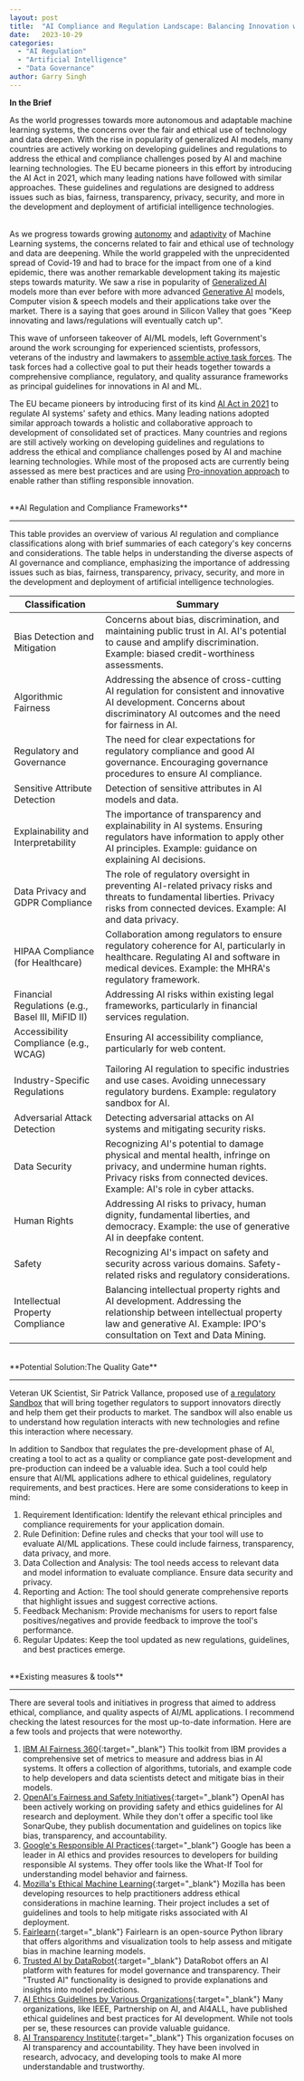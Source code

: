 ```yaml
---
layout: post
title:  "AI Compliance and Regulation Landscape: Balancing Innovation with Ethical Challenges"
date:   2023-10-29
categories: 
  - "AI Regulation"
  - "Artificial Intelligence"
  - "Data Governance"
author: Garry Singh
---
```

<div class="summary">
     <span class="fas fa-robot icon"><b> In the Brief</b></span>
  <p>
    As the world progresses towards more autonomous and adaptable machine learning systems, the concerns over the fair and ethical use of technology and data deepen. With the rise in popularity of generalized AI models, many countries are actively working on developing guidelines and regulations to address the ethical and compliance challenges posed by AI and machine learning technologies. The EU became pioneers in this effort by introducing the AI Act in 2021, which many leading nations have followed with similar approaches. These guidelines and regulations are designed to address issues such as bias, fairness, transparency, privacy, security, and more in the development and deployment of artificial intelligence technologies.
  </p>
</div>
<br>
As we progress towards growing <a href="https://dataconomy.com/2023/03/09/what-is-autonomous-artificial-intelligence/" target="_blank">autonomy</a> and <a href="https://www.gartner.com/en/information-technology/glossary/adaptive-ai" target="_blank">adaptivity</a> of Machine Learning systems, the concerns related to fair and ethical use of technology and data are deepening. While the world grappeled with the unprecidented spread of Covid-19 and had to brace for the impact from one of a kind epidemic, there was another remarkable development taking its majestic steps towards maturity. We saw a rise in popularity of <a href="https://en.wikipedia.org/wiki/Artificial_general_intelligence" target="_blank">Generalized AI</a> models more than ever before with more advanced <a href="https://en.wikipedia.org/wiki/Generative_artificial_intelligence" target="_blank">Generative AI</a> models, Computer vision & speech models and their applications take over the market. There is a saying that goes around in Silicon Valley that goes "Keep innovating and laws/regulations will eventually catch up". 

This wave of unforseen takeover of AI/ML models, left Government's around the work scrounging for experienced scientists, professors, veterans of the industry and lawmakers to <a href="https://www.gov.uk/government/publications/spring-budget-2023/spring-budget-2023-html" target="_blank">assemble active task forces</a>. The task forces had a collective goal to put their heads together towards a comprehensive compliance, regulatory, and quality assurance frameworks as principal guidelines for innovations in AI and ML. 

The EU became pioneers by introducing first of its kind <a href="https://eur-lex.europa.eu/legal-content/EN/TXT/?uri=celex%3A52021PC0206" target="_blank">AI Act in 2021</a> to regulate AI systems' safety and ethics. Many leading nations adopted similar approach towards a holistic and collaborative approach to development of consolidated set of practices. Many countries and regions are still actively working on developing guidelines and regulations to address the ethical and compliance challenges posed by AI and machine learning technologies. While most of the proposed acts are currently being assessed as mere best practices and are using <a href="https://www.gov.uk/government/publications/ai-regulation-a-pro-innovation-approach" target="_blank">Pro-innovation approach</a> to enable rather than stifling responsible innovation.

<br>
**AI Regulation and Compliance Frameworks**
<hr>
This table provides an overview of various AI regulation and compliance classifications along with brief summaries of each category's key concerns and considerations. The table helps in understanding the diverse aspects of AI governance and compliance, emphasizing the importance of addressing issues such as bias, fairness, transparency, privacy, security, and more in the development and deployment of artificial intelligence technologies.

| Classification                     | Summary                                                                                                                                                                                       |
|-----------------------------------|-----------------------------------------------------------------------------------------------------------------------------------------------------------------------------------------------|
| Bias Detection and Mitigation      | Concerns about bias, discrimination, and maintaining public trust in AI. AI's potential to cause and amplify discrimination. Example: biased credit-worthiness assessments.                |
| Algorithmic Fairness               | Addressing the absence of cross-cutting AI regulation for consistent and innovative AI development. Concerns about discriminatory AI outcomes and the need for fairness in AI.            |
| Regulatory and Governance           | The need for clear expectations for regulatory compliance and good AI governance. Encouraging governance procedures to ensure AI compliance.                                          |
| Sensitive Attribute Detection       | Detection of sensitive attributes in AI models and data.                                                                                                                                    |
| Explainability and Interpretability | The importance of transparency and explainability in AI systems. Ensuring regulators have information to apply other AI principles. Example: guidance on explaining AI decisions.     |
| Data Privacy and GDPR Compliance    | The role of regulatory oversight in preventing AI-related privacy risks and threats to fundamental liberties. Privacy risks from connected devices. Example: AI and data privacy.           |
| HIPAA Compliance (for Healthcare)  | Collaboration among regulators to ensure regulatory coherence for AI, particularly in healthcare. Regulating AI and software in medical devices. Example: the MHRA's regulatory framework.  |
| Financial Regulations (e.g., Basel III, MiFID II) | Addressing AI risks within existing legal frameworks, particularly in financial services regulation.                        |
| Accessibility Compliance (e.g., WCAG) | Ensuring AI accessibility compliance, particularly for web content.                                                          |
| Industry-Specific Regulations       | Tailoring AI regulation to specific industries and use cases. Avoiding unnecessary regulatory burdens. Example: regulatory sandbox for AI.                                              |
| Adversarial Attack Detection         | Detecting adversarial attacks on AI systems and mitigating security risks.                                                       |
| Data Security                       | Recognizing AI's potential to damage physical and mental health, infringe on privacy, and undermine human rights. Privacy risks from connected devices. Example: AI's role in cyber attacks. |
| Human Rights                        | Addressing AI risks to privacy, human dignity, fundamental liberties, and democracy. Example: the use of generative AI in deepfake content.                                   |
| Safety                              | Recognizing AI's impact on safety and security across various domains. Safety-related risks and regulatory considerations.  |
| Intellectual Property Compliance    | Balancing intellectual property rights and AI development. Addressing the relationship between intellectual property law and generative AI. Example: IPO's consultation on Text and Data Mining. |

<br>
**Potential Solution:The Quality Gate**
<hr>
Veteran UK Scientist, Sir Patrick Vallance, proposed use of <a href="https://www.gov.uk/government/publications/ai-regulation-a-pro-innovation-approach/white-paper#:~:text=That's%20why%20we%20are%20confirming,get%20their%20products%20to%20market." target="_blank">a regulatory Sandbox</a> that will bring together regulators to support innovators directly and help them get their products to market. The sandbox will also enable us to understand how regulation interacts with new technologies and refine this interaction where necessary.

In addition to Sandbox that regulates the pre-development phase of AI, creating a tool to act as a quality or compliance gate post-development and pre-production can indeed be a valuable idea. Such a tool could help ensure that AI/ML applications adhere to ethical guidelines, regulatory requirements, and best practices. Here are some considerations to keep in mind:


1. Requirement Identification: Identify the relevant ethical principles and compliance requirements for your application domain.
2. Rule Definition: Define rules and checks that your tool will use to evaluate AI/ML applications. These could include fairness, transparency, data privacy, and more.
3. Data Collection and Analysis: The tool needs access to relevant data and model information to evaluate compliance. Ensure data security and privacy.
4. Reporting and Action: The tool should generate comprehensive reports that highlight issues and suggest corrective actions.
5. Feedback Mechanism: Provide mechanisms for users to report false positives/negatives and provide feedback to improve the tool's performance.
6. Regular Updates: Keep the tool updated as new regulations, guidelines, and best practices emerge.

<br>
**Existing measures & tools**
<hr>

There are several tools and initiatives in progress that aimed to address ethical, compliance, and quality aspects of AI/ML applications. I recommend checking the latest resources for the most up-to-date information. Here are a few tools and projects that were noteworthy.

1. [IBM AI Fairness 360](https://www.ibm.com/cloud/learn/ai-fairness-360){:target="_blank"} This toolkit from IBM provides a comprehensive set of metrics to measure and address bias in AI systems. It offers a collection of algorithms, tutorials, and example code to help developers and data scientists detect and mitigate bias in their models.
2. [OpenAI's Fairness and Safety Initiatives](https://openai.com/research/fairness){:target="_blank"} OpenAI has been actively working on providing safety and ethics guidelines for AI research and deployment. While they don't offer a specific tool like SonarQube, they publish documentation and guidelines on topics like bias, transparency, and accountability.
3. [Google's Responsible AI Practices](https://cloud.google.com/solutions/ai-ml){:target="_blank"} Google has been a leader in AI ethics and provides resources to developers for building responsible AI systems. They offer tools like the What-If Tool for understanding model behavior and fairness.
4. [Mozilla's Ethical Machine Learning](https://hacks.mozilla.org/2022/09/ethical-ai/){:target="_blank"} Mozilla has been developing resources to help practitioners address ethical considerations in machine learning. Their project includes a set of guidelines and tools to help mitigate risks associated with AI deployment.
5. [Fairlearn](https://fairlearn.org/){:target="_blank"} Fairlearn is an open-source Python library that offers algorithms and visualization tools to help assess and mitigate bias in machine learning models.
6. [Trusted AI by DataRobot](https://www.datarobot.com/platform/ai-ethical-principles){:target="_blank"} DataRobot offers an AI platform with features for model governance and transparency. Their "Trusted AI" functionality is designed to provide explanations and insights into model predictions.
7. [AI Ethics Guidelines by Various Organizations](https://www.ieee.org/ethics){:target="_blank"} Many organizations, like IEEE, Partnership on AI, and AI4ALL, have published ethical guidelines and best practices for AI development. While not tools per se, these resources can provide valuable guidance.
8. [AI Transparency Institute](https://www.aitransparencyinstitute.org/){:target="_blank"} This organization focuses on AI transparency and accountability. They have been involved in research, advocacy, and developing tools to make AI more understandable and trustworthy.

<!-- Rest of your markdown content here -->
